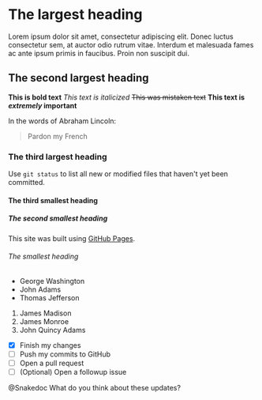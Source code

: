# The largest heading

Lorem ipsum dolor sit amet, consectetur adipiscing elit. Donec luctus consectetur sem, at auctor odio rutrum vitae. Interdum et malesuada fames ac ante ipsum primis in faucibus. Proin non suscipit dui.

## The second largest heading
**This is bold text**
*This text is italicized*
~~This was mistaken text~~
**This text is _extremely_ important**

In the words of Abraham Lincoln:

> Pardon my French

### The third largest heading

Use `git status` to list all new or modified files that haven't yet been committed.

#### The third smallest heading

##### The second smallest heading

This site was built using [GitHub Pages](https://pages.github.com/).

###### The smallest heading

- George Washington
- John Adams
- Thomas Jefferson

1. James Madison
2. James Monroe
3. John Quincy Adams

- [x] Finish my changes
- [ ] Push my commits to GitHub
- [ ] Open a pull request
- [ ] \(Optional) Open a followup issue

@Snakedoc What do you think about these updates?
